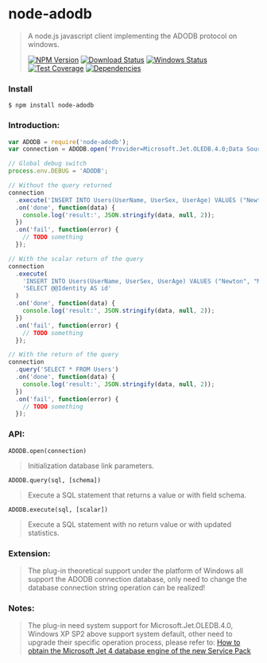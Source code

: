 # node-adodb

>A node.js javascript client implementing the ADODB protocol on windows.
>
>[![NPM Version][npm-image]][npm-url]
>[![Download Status][download-image]][npm-url]
>[![Windows Status][appveyor-image]][appveyor-url]
>[![Test Coverage][coveralls-image]][coveralls-url]
>[![Dependencies][david-image]][david-url]

### Install
```
$ npm install node-adodb
```

### Introduction:
```js
var ADODB = require('node-adodb');
var connection = ADODB.open('Provider=Microsoft.Jet.OLEDB.4.0;Data Source=node-adodb.mdb;');

// Global debug switch
process.env.DEBUG = 'ADODB';

// Without the query returned
connection
  .execute('INSERT INTO Users(UserName, UserSex, UserAge) VALUES ("Newton", "Male", 25)')
  .on('done', function(data) {
    console.log('result:', JSON.stringify(data, null, 2));
  })
  .on('fail', function(error) {
    // TODO something
  });

// With the scalar return of the query
connection
  .execute(
    'INSERT INTO Users(UserName, UserSex, UserAge) VALUES ("Newton", "Male", 25)',
    'SELECT @@Identity AS id'
  )
  .on('done', function(data) {
    console.log('result:', JSON.stringify(data, null, 2));
  })
  .on('fail', function(error) {
    // TODO something
  });

// With the return of the query
connection
  .query('SELECT * FROM Users')
  .on('done', function(data) {
    console.log('result:', JSON.stringify(data, null, 2));
  })
  .on('fail', function(error) {
    // TODO something
  });
```

### API:
`ADODB.open(connection)`
>Initialization database link parameters.

`ADODB.query(sql, [schema])`
>Execute a SQL statement that returns a value or with field schema.

`ADODB.execute(sql, [scalar])`
>Execute a SQL statement with no return value or with updated statistics.

### Extension:
>The plug-in theoretical support under the platform of Windows all support the ADODB connection database, only need to change the database connection string operation can be realized!

### Notes:
>The plug-in need system support for Microsoft.Jet.OLEDB.4.0, Windows XP SP2 above support system default, other need to upgrade their specific operation process, please refer to:
[How to obtain the Microsoft Jet 4 database engine of the new Service Pack](http://support2.microsoft.com/kb/239114/en-us)

[npm-image]: https://img.shields.io/npm/v/node-adodb.svg?style=flat-square
[npm-url]: https://www.npmjs.org/package/node-adodb
[download-image]: https://img.shields.io/npm/dm/node-adodb.svg?style=flat-square
[appveyor-image]: https://img.shields.io/appveyor/ci/nuintun/node-adodb.svg?style=flat-square&label=windows
[appveyor-url]: https://ci.appveyor.com/project/nuintun/node-adodb
[coveralls-image]: http://img.shields.io/coveralls/nuintun/node-adodb/master.svg?style=flat-square
[coveralls-url]: https://coveralls.io/r/nuintun/node-adodb?branch=master
[david-image]: https://img.shields.io/david/nuintun/node-adodb.svg?style=flat-square
[david-url]: https://david-dm.org/nuintun/node-adodb
